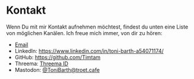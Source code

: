 <!--
.. title: Kontakt
.. slug: contact
.. date: 2023-07-19 16:11:07 UTC+02:00
.. tags: 
.. category: 
.. link: 
.. description: 
.. type: text
-->

# Kontakt

Wenn Du mit mir Kontakt aufnehmen möchtest, findest du unten eine Liste von möglichen Kanälen. Ich freue mich immer, von dir zu hören:

* [Email](mailto:contact@toni-barth.online)
* LinkedIn: <https://www.linkedin.com/in/toni-barth-a54071174/>
* GitHub: <https://github.com/Timtam>
* Threema: [Threema ID](https://threema.id/CFHJKK5N)
* Mastodon: [@ToniBarth@troet.cafe](https://troet.cafe/@tonibarth)
